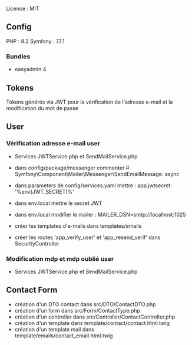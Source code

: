 Licence : MIT

## Config 
PHP : 8.2
Symfony : 7.1.1

### Bundles
- easyadmin 4


## Tokens

Tokens générés via JWT pour la vérification de l'adresse e-mail et la modification du mot de passe

## User

### Vérification adresse e-mail user

- Services JWTService.php et SendMailService.php
- dans config/package/messenger commenter # Symfony\Component\Mailer\Messenger\SendEmailMessage: async
- dans parameters de config/services.yaml mettre : app.jwtsecret: '%env(JWT_SECRET)%'
- dans env.local mettre le secret JWT
- dans env.local modifier le mailer : MAILER_DSN=smtp://localhost:1025

- créer les templates d'e-mails dans templates/emails
- créer les routes 'app_verify_user' et 'app_resend_verif' dans SecurityController


### Modification mdp et mdp oublié user

- Services JWTService.php et SendMailService.php


## Contact Form

- création d'un DTO contact dans src/DTO/ContactDTO.php
- création d'un form dans src/Form/ContactType.php
- création d'un controller dans src/Controller/ContactController.php
- création d'un template dans template/contact/contact.html.twig
- création d'un template mail dans template/emails/contact_email.html.twig